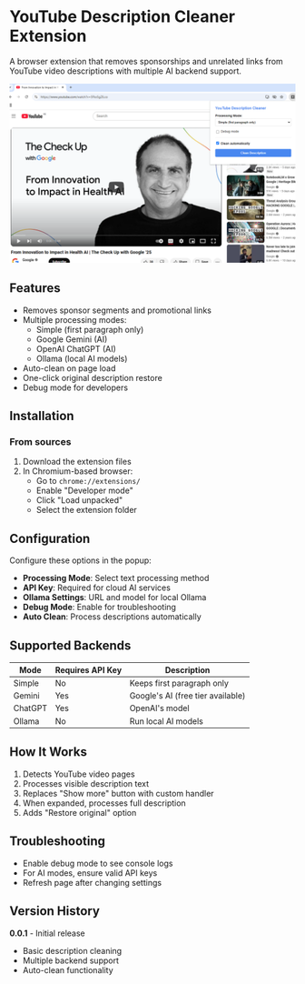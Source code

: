 # YouTube Description Cleaner Extension

A browser extension that removes sponsorships and unrelated links from YouTube video descriptions with multiple AI backend support.

![Screenshot of the extension in action](screenshot1280_800.png)

## Features

- Removes sponsor segments and promotional links
- Multiple processing modes:
  - Simple (first paragraph only)
  - Google Gemini (AI)
  - OpenAI ChatGPT (AI)
  - Ollama (local AI models)
- Auto-clean on page load
- One-click original description restore
- Debug mode for developers

## Installation

### From sources

1. Download the extension files
2. In Chromium-based browser:
   - Go to `chrome://extensions/`
   - Enable "Developer mode"
   - Click "Load unpacked"
   - Select the extension folder

## Configuration

Configure these options in the popup:

- **Processing Mode**: Select text processing method
- **API Key**: Required for cloud AI services
- **Ollama Settings**: URL and model for local Ollama
- **Debug Mode**: Enable for troubleshooting
- **Auto Clean**: Process descriptions automatically

## Supported Backends

| Mode       | Requires API Key | Description                          |
|------------|------------------|--------------------------------------|
| Simple     | No               | Keeps first paragraph only           |
| Gemini     | Yes              | Google's AI (free tier available)    |
| ChatGPT    | Yes              | OpenAI's model                       |
| Ollama     | No               | Run local AI models                  |

## How It Works

1. Detects YouTube video pages
2. Processes visible description text
3. Replaces "Show more" button with custom handler
4. When expanded, processes full description
5. Adds "Restore original" option

## Troubleshooting

- Enable debug mode to see console logs
- For AI modes, ensure valid API keys
- Refresh page after changing settings

## Version History

**0.0.1** - Initial release
- Basic description cleaning
- Multiple backend support
- Auto-clean functionality